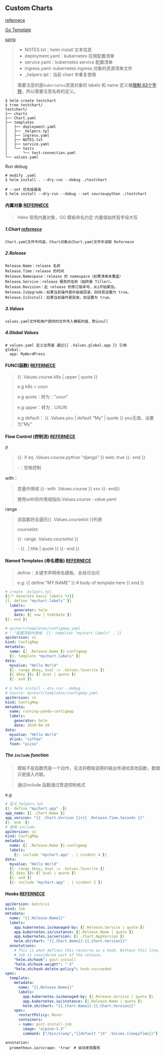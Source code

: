 ## Custom Charts

[refernece](https://github.com/helm/helm/blob/master/docs/charts.md)

[Go Template](https://golang.org/pkg/text/template/)

[sprig](http://masterminds.github.io/sprig/)

> - NOTES.txt：helm install 文本信息
> - deployment.yaml：kubernetes 应用配置清单
> - service.yaml：kubernetes service 配置清单
> - ingress.yaml: kubernetes ingress 对象的资源清单文件
> - _helpers.tpl：当前 chart 中重复使用
>
> 需要注意的是`kubernetes`资源对象的 labels 和 name 定义被[限制 63个字符](http://kubernetes.io/docs/user-guide/labels/#syntax-and-character-set)，所以需要注意名称的定义。

```shell
$ helm create testchart
$ tree testchart/
testchart/
├── charts
├── Chart.yaml
├── templates
│   ├── deployment.yaml
│   ├── _helpers.tpl
│   ├── ingress.yaml
│   ├── NOTES.txt
│   ├── service.yaml
│   └── tests
│       └── test-connection.yaml
└── values.yaml

```

Run debug

```shell
# modify .yaml
$ helm install . --dry-run --debug ./testchart

# --set 优先级最高
$ helm install --dry-run --debug --set course=python ./testchart
```

#### 内置对象 [REFERNECE](<https://github.com/helm/helm/blob/6ceaef446f70ac125b9a6d02b1a7a46956b104af/docs/charts.md#predefined-values>)

> Helm 常用内置对象，GO 模板命名约定 内置值始终首字母大写

##### 1.Chart [refernece](https://github.com/helm/helm/blob/master/docs/charts.md#the-chartyaml-file)

```
Chart.yaml文件中内容，Chart对象从Chart.yaml文件中读取 Refernece
```

##### 2.Release

```
Release.Name：release 名称
Release.Time：release 的时间
Release.Namespace：release 的 namespace（如果清单未覆盖）
Release.Service：release 服务的名称（始终是 Tiller）。
Release.Revision：此 release 的修订版本号，从1开始累加。
Release.IsUpgrade：如果当前操作是升级或回滚，则将其设置为 true。
Release.IsInstall：如果当前操作是安装，则设置为 true。
```

##### 3.Values

```
values.yaml文件和用户提供的文件传入模板的值，默认null
```

##### 4.Global Values

```
# values.yaml 定义全局值 通过{{ .Values.global.app }} 引用
global:
  app: MyWordPress
```

#### FUNC(函数) [REFERNECE](https://github.com/helm/helm/blob/master/docs/charts_tips_and_tricks.md)

> {{ .Values.course.k8s | upper | quote }}
>
> e.g k8s = uxun
>
> e.g quote：转为："uxun"
>
> e.g upper：转为：UXUN
>
> e.g default： {{ .Values.you | default  "My" | quote }} you无值，设置为"My"

#### Flow Control (控制流) [REFERNECE](https://github.com/helm/helm/blob/master/docs/chart_template_guide/control_structures.md)

if

> {{- if eq .Values.course.python "django" }}
> web: true
> {{- end }}
>
> -：空格控制 

with：

> 变量作用域  {{- with .Values.course }} xxx {{- end}} 
>
> 使用with将作用域指向.Values.course : value.yaml

range

> 该函数将会遍历{{ .Values.courselist }}列表
>
> courselist:
>
> {{- range .Values.courselist }}
>
> \- {{ . | title | quote }}
> {{- end }}

#### Named Templates (命名模板) [REFERNECE](https://github.com/helm/helm/blob/7ad9d7b766af839a1d271a5394f194cfd2478b43/docs/chart_template_guide/named_templates.md)

> define：关键字声明命名模板，全局可访问
>
> e.g:
> {{ define "MY.NAME" }}
> \# body of template here
> {{ end }}

```yaml
# create _helpers.tpl
{{/* Generate basic labels */}}
{{- define "mychart.labels" }}
  labels:
    generator: helm
    date: {{ now | htmlDate }}
{{- end }}

# mychart/templates/configmap.yaml
# "."配置顶层作用域  {{- template "mychart.labels" . }}
apiVersion: v1
kind: ConfigMap
metadata:
  name: {{ .Release.Name }}-configmap
  {{- template "mychart.labels" }}
data:
  myvalue: "Hello World"
  {{- range $key, $val := .Values.favorite }}
  {{ $key }}: {{ $val | quote }}
  {{- end }}
  
# $ helm install --dry-run --debug .
# Source: mychart/templates/configmap.yaml
apiVersion: v1
kind: ConfigMap
metadata:
  name: running-panda-configmap
  labels:
    generator: helm
    date: 2019-04-29
data:
  myvalue: "Hello World"
  drink: "coffee"
  food: "pizza"
```

##### The `include` function

> 模板不是函数而是一个动作，无法将模板调用的输出传递给其他函数，数据只是插入内联。
>
> 通过include 函数通过管道控制格式

e.g

```yaml
# 定义_helpers.tpl 
{{- define "mychart.app" -}}
app_name: {{ .Chart.Name }}
app_version: "{{ .Chart.Version }}+{{ .Release.Time.Seconds }}"
{{- end -}}
# 使用 include 
apiVersion: v1
kind: ConfigMap
metadata:
  name: {{ .Release.Name }}-configmap
  labels:
    {{- include "mychart.app" . | nindent 4 }}
data:
  myvalue: "Hello World"
  {{- range $key, $val := .Values.favorite }}
  {{ $key }}: {{ $val | quote }}
  {{- end }}
  {{- include "mychart.app" . | nindent 2 }}
```

#### Hooks [REFERNECE](https://github.com/helm/helm/blob/b06b5ef4d2396e0809af530da6bab180517e4ea6/docs/charts_hooks.md#hooks)

```yaml
apiVersion: batch/v1
kind: Job
metadata:
  name: "{{.Release.Name}}"
  labels:
    app.kubernetes.io/managed-by: {{.Release.Service | quote }}
    app.kubernetes.io/instance: {{.Release.Name | quote }}
    app.kubernetes.io/version: {{ .Chart.AppVersion }}
    helm.sh/chart: "{{.Chart.Name}}-{{.Chart.Version}}"
  annotations:
    # This is what defines this resource as a hook. Without this line, the
    # job is considered part of the release.
    "helm.sh/hook": post-install
    "helm.sh/hook-weight": "-5"
    "helm.sh/hook-delete-policy": hook-succeeded
spec:
  template:
    metadata:
      name: "{{.Release.Name}}"
      labels:
        app.kubernetes.io/managed-by: {{.Release.Service | quote }}
        app.kubernetes.io/instance: {{.Release.Name | quote }}
        helm.sh/chart: "{{.Chart.Name}}-{{.Chart.Version}}"
    spec:
      restartPolicy: Never
      containers:
      - name: post-install-job
        image: "alpine:3.3"
        command: ["/bin/sleep","{{default "10" .Values.sleepyTime}}"]
```



```
annotation:
  prometheus.io/scrape: 'true' # 自动发现服务
```

